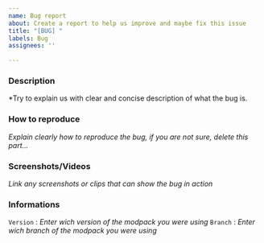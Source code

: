 ```yaml
---
name: Bug report
about: Create a report to help us improve and maybe fix this issue
title: "[BUG] "
labels: Bug
assignees: ''

---
```


###  Description
*Try to explain us with clear and concise description of what the bug is.

### How to reproduce
*Explain clearly how to reproduce the bug, if you are not sure, delete this part...*

### Screenshots/Videos
*Link any screenshots or clips that can show the bug in action*

### Informations
`Version` : *Enter wich version of the modpack you were using*
`Branch` : *Enter wich branch of the modpack you were using*
